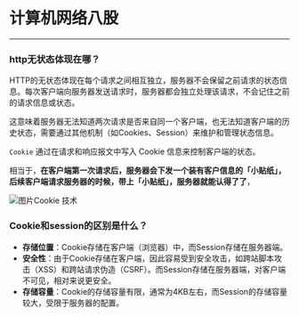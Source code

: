 # 计算机网络八股

------

### http无状态体现在哪？

HTTP的无状态体现在每个请求之间相互独立，服务器不会保留之前请求的状态信息。每次客户端向服务器发送请求时，服务器都会独立处理该请求，不会记住之前的请求信息或状态。

这意味着服务器无法知道两次请求是否来自同一个客户端，也无法知道客户端的历史状态，需要通过其他机制（如Cookies、Session）来维护和管理状态信息。

`Cookie` 通过在请求和响应报文中写入 Cookie 信息来控制客户端的状态。

相当于，**在客户端第一次请求后，服务器会下发一个装有客户信息的「小贴纸」，后续客户端请求服务器的时候，带上「小贴纸」，服务器就能认得了了**，

![图片](https://mmbiz.qpic.cn/sz_mmbiz_png/J0g14CUwaZfQFwefcVKVTArNRnzbZ8CBvBV7OY9zQ6K0UVR7AX1hiaLmS90iaL1zMsiaflIdeJfKib8z0TM3VKN6kg/640?wx_fmt=png&from=appmsg&wxfrom=5&wx_lazy=1&wx_co=1)Cookie 技术

### Cookie和session的区别是什么？

- **存储位置**：Cookie存储在客户端（浏览器）中，而Session存储在服务器端。
- **安全性**：由于Cookie存储在客户端，因此容易受到安全攻击，如跨站脚本攻击（XSS）和跨站请求伪造（CSRF）。而Session存储在服务器端，对客户端不可见，相对来说更安全。
- **存储容量**：Cookie的存储容量有限，通常为4KB左右，而Session的存储容量较大，受限于服务器的配置。